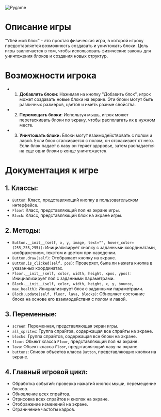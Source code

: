 ![Pygame](https://www.leixue.com/uploads/2019/07/Pygame.png)
# Описание игры

"Убей мой блок" - это простая физическая игра, в которой игроку предоставляется возможность создавать и уничтожать блоки. Цель игры заключается в том, чтобы использовать физические законы для уничтожения блоков и создания новых структур.

# Возможности игрока

- 1. **Добавлять блоки:** Нажимая на кнопку "Добавить блок", игрок может создавать новые блоки на экране. Эти блоки могут быть различных размеров, цветов и иметь разные свойства.

- 2. **Перемещать блоки:** Используя мышь, игрок может перетаскивать блоки по экрану, чтобы располагать их в нужном месте.

- 3. **Уничтожать блоки:** Блоки могут взаимодействовать с полом и лавой. Если блок сталкивается с полом, он отскакивает от него. Если блок падает в лаву он теряет здоровье, затем распадается на еще одни блоки в конце уничтожается.

# **Документация к игре**

## 1. **Классы:**
   - `Button`: Класс, представляющий кнопку в пользовательском интерфейсе.
   - `Floor`: Класс, представляющий пол на экране игры.
   - `Block`: Класс, представляющий блок на экране игры.

## 2. **Методы:**
   - `Button.__init__(self, x, y, image, text="", hover_color=(255,255,255))`: Инициализирует кнопку с заданными координатами, изображением, текстом и цветом при наведении.
   - `Button.draw(self)`: Отображает кнопку на экране.
   - `Button.is_clicked(self, pos)`: Проверяет, была ли нажата кнопка в указанных координатах.
   - `Floor.__init__(self, color, width, height, xpos, ypos)`: Инициализирует пол с заданными параметрами.
   - `Block.__init__(self, color, width, height, x, y, bounce, max_health)`: Инициализирует блок с заданными параметрами.
   - `Block.update(self, floor, lava, blocks)`: Обновляет состояние блока на основе его взаимодействия с полом и лавой.

## 3. **Переменные:**
   - `screen`: Переменная, представляющая экран игры.
   - `all_sprites`: Группа спрайтов, содержащая все спрайты на экране.
   - `blocks`: Группа спрайтов, содержащая все блоки на экране.
   - `floor`: Обьект класса `Floor`, представляющий пол на экране.
   - `lava`: Обьект класса `Floor`, представляющий лаву на экране.
   - `buttons`: Список объектов класса `Button`, представляющих кнопки на экране.

## 4. **Главный игровой цикл:**
   - Обработка событий: проверка нажатий кнопок мыши, перемещение блоков.
   - Обновление всех спрайтов.
   - Отрисовка всех спрайтов и кнопок на экране.
   - Отображение изменений на экране.
   - Ограничение частоты кадров.


